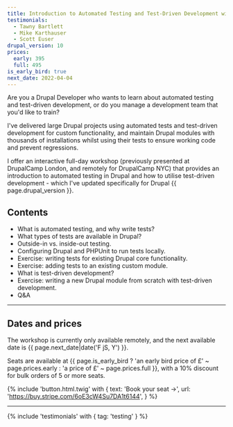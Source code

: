 ```yaml
---
title: Introduction to Automated Testing and Test-Driven Development with Drupal
testimonials:
  - Tawny Bartlett
  - Mike Karthauser
  - Scott Euser
drupal_version: 10
prices:
  early: 395
  full: 495
is_early_bird: true
next_date: 2022-04-04
---
```


Are you a Drupal Developer who wants to learn about automated testing and test-driven development, or do you manage a development team that you'd like to train?

I've delivered large Drupal projects using automated tests and test-driven development for custom functionality, and maintain Drupal modules with thousands of installations whilst using their tests to ensure working code and prevent regressions.

I offer an interactive full-day workshop (previously presented at DrupalCamp London, and remotely for DrupalCamp NYC) that provides an introduction to automated testing in Drupal and how to utilise test-driven development - which I've updated specifically for Drupal {{ page.drupal_version }}.

## Contents

- What is automated testing, and why write tests?
- What types of tests are available in Drupal?
- Outside-in vs. inside-out testing.
- Configuring Drupal and PHPUnit to run tests locally.
- Exercise: writing tests for existing Drupal core functionality.
- Exercise: adding tests to an existing custom module.
- What is test-driven development?
- Exercise: writing a new Drupal module from scratch with test-driven development.
- Q&A

<hr />

## Dates and prices

The workshop is currently only available remotely, and the next available date is <span class="font-bold">{{ page.next_date|date('F jS, Y') }}</span>.

Seats are available at <span class="font-bold">{{ page.is_early_bird ? 'an early bird price of £' ~ page.prices.early : 'a price of £' ~ page.prices.full }}</span>, with a 10% discount for bulk orders of 5 or more seats.

{% include 'button.html.twig' with {
  text: 'Book your seat &rarr;',
  url: 'https://buy.stripe.com/6oE3cW4Su7DA1t6144',
} %}

<hr />

{% include 'testimonials' with { tag: 'testing' } %}
